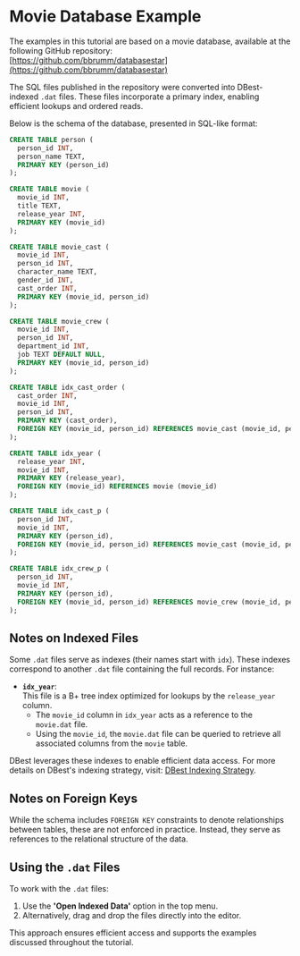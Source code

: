 # Movie Database Example

The examples in this tutorial are based on a movie database, available at the following GitHub repository:  
[https://github.com/bbrumm/databasestar](https://github.com/bbrumm/databasestar)  


The SQL files published in the repository were converted into DBest-indexed `.dat` files. These files incorporate a primary index, enabling efficient lookups and ordered reads.


Below is the schema of the database, presented in SQL-like format:

```sql
CREATE TABLE person (
  person_id INT,
  person_name TEXT,
  PRIMARY KEY (person_id)
);

CREATE TABLE movie (
  movie_id INT,
  title TEXT,
  release_year INT,
  PRIMARY KEY (movie_id)
);

CREATE TABLE movie_cast (
  movie_id INT,
  person_id INT,
  character_name TEXT,
  gender_id INT,
  cast_order INT,
  PRIMARY KEY (movie_id, person_id)
);

CREATE TABLE movie_crew (
  movie_id INT,
  person_id INT,
  department_id INT,
  job TEXT DEFAULT NULL,
  PRIMARY KEY (movie_id, person_id)
);

CREATE TABLE idx_cast_order (
  cast_order INT,
  movie_id INT,
  person_id INT,
  PRIMARY KEY (cast_order),
  FOREIGN KEY (movie_id, person_id) REFERENCES movie_cast (movie_id, person_id)
);

CREATE TABLE idx_year (
  release_year INT,
  movie_id INT,
  PRIMARY KEY (release_year),
  FOREIGN KEY (movie_id) REFERENCES movie (movie_id)
);

CREATE TABLE idx_cast_p (
  person_id INT,
  movie_id INT,
  PRIMARY KEY (person_id),
  FOREIGN KEY (movie_id, person_id) REFERENCES movie_cast (movie_id, person_id)
);

CREATE TABLE idx_crew_p (
  person_id INT,
  movie_id INT,
  PRIMARY KEY (person_id),
  FOREIGN KEY (movie_id, person_id) REFERENCES movie_crew (movie_id, person_id)
);

```
## Notes on Indexed Files

Some `.dat` files serve as indexes (their names start with `idx`). These indexes correspond to another `.dat` file containing the full records. For instance:

- **`idx_year`**:  
  This file is a B+ tree index optimized for lookups by the `release_year` column.  
  - The `movie_id` column in `idx_year` acts as a reference to the `movie.dat` file.  
  - Using the `movie_id`, the `movie.dat` file can be queried to retrieve all associated columns from the `movie` table.

DBest leverages these indexes to enable efficient data access. For more details on DBest's indexing strategy, visit: [DBest Indexing Strategy](xxx).

## Notes on Foreign Keys

While the schema includes `FOREIGN KEY` constraints to denote relationships between tables, these are not enforced in practice. Instead, they serve as references to the relational structure of the data.

## Using the `.dat` Files

To work with the `.dat` files:
1. Use the **'Open Indexed Data'** option in the top menu.  
2. Alternatively, drag and drop the files directly into the editor.

This approach ensures efficient access and supports the examples discussed throughout the tutorial.







